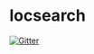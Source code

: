 # locsearch

[![Gitter](https://badges.gitter.im/raisen/locsearch.svg)](https://gitter.im/raisen/locsearch?utm_source=badge&utm_medium=badge&utm_campaign=pr-badge&utm_content=badge)